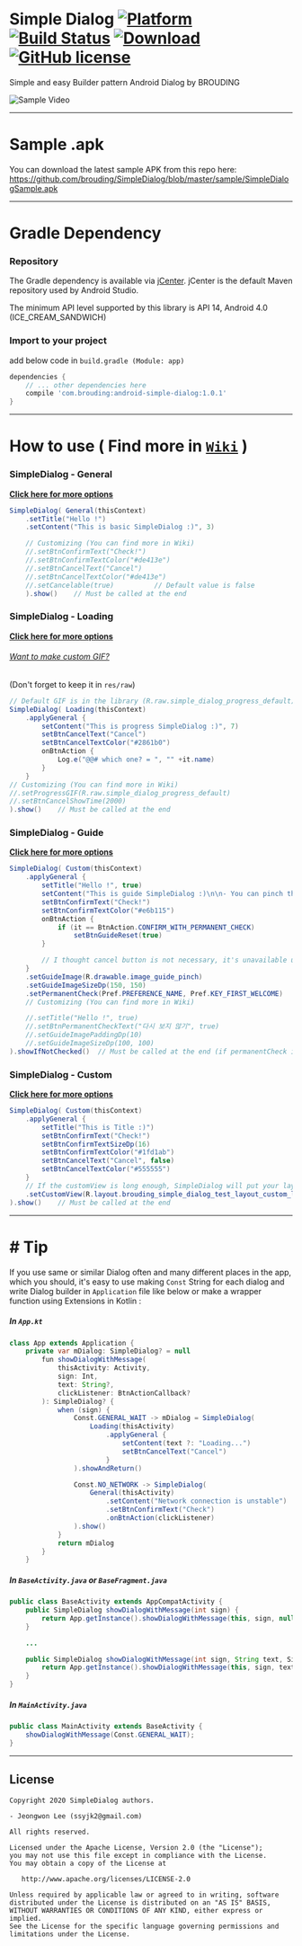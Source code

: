 # Simple Dialog [![Platform](https://img.shields.io/badge/Platform-Android-green.svg) ]()[![Build Status](https://travis-ci.org/BROUDING/SimpleDialog.svg?branch=master)](https://travis-ci.org/BROUDING/SimpleDialog) [![Download](https://api.bintray.com/packages/brouding/maven/android-simple-dialog/images/download.svg) ](https://bintray.com/brouding/maven/android-simple-dialog/_latestVersion)[![GitHub license](https://img.shields.io/badge/License-Apache%202.0-blue.svg)](https://github.com/brouding/simpledialog/blob/master/LICENSE.txt)

Simple and easy Builder pattern Android Dialog by BROUDING

![Sample Video](https://github.com/BROUDING/SimpleDialog/blob/master/sample/sample_video.gif?raw=true)

---
# Sample .apk
You can download the latest sample APK from this repo here: https://github.com/brouding/SimpleDialog/blob/master/sample/SimpleDialogSample.apk

---
# Gradle Dependency
### Repository
The Gradle dependency is available via [jCenter](https://bintray.com/brouding/maven/android-simple-dialog).
jCenter is the default Maven repository used by Android Studio.

The minimum API level supported by this library is API 14, Android 4.0 (ICE_CREAM_SANDWICH)


### Import to your project
add below code in `build.gradle (Module: app)`
```gradle
dependencies {
	// ... other dependencies here
    compile 'com.brouding:android-simple-dialog:1.0.1'
}
```
---
# How to use ( Find more in [`Wiki`](https://github.com/BROUDING/SimpleDialog/wiki) )
### SimpleDialog - General
[<b>Click <u>here</u> for more options</b>](https://github.com/BROUDING/SimpleDialog/wiki/How-to-use#basic-dialog)
```java
SimpleDialog( General(thisContext)
	.setTitle("Hello !")
	.setContent("This is basic SimpleDialog :)", 3)

	// Customizing (You can find more in Wiki)
	//.setBtnConfirmText("Check!")
	//.setBtnConfirmTextColor("#de413e")
	//.setBtnCancelText("Cancel")
	//.setBtnCancelTextColor("#de413e")
	//.setCancelable(true)          // Default value is false
	).show()    // Must be called at the end
```


### SimpleDialog - Loading
[<b>Click <u>here</u> for more options</b>](https://github.com/BROUDING/SimpleDialog/wiki/How-to-use#progress-dialog)
###### [Want to make custom GIF?](https://loading.io/)
(Don't forget to keep it in `res/raw`)
```java
// Default GIF is in the library (R.raw.simple_dialog_progress_default)
SimpleDialog( Loading(thisContext)
	.applyGeneral {
		setContent("This is progress SimpleDialog :)", 7)
		setBtnCancelText("Cancel")
		setBtnCancelTextColor("#2861b0")
		onBtnAction {
			Log.e("@@# which one? = ", "" +it.name)
		}
	}
// Customizing (You can find more in Wiki)
//.setProgressGIF(R.raw.simple_dialog_progress_default)
//.setBtnCancelShowTime(2000)
).show()    // Must be called at the end
```


### SimpleDialog - Guide
[<b>Click <u>here</u> for more options</b>](https://github.com/BROUDING/SimpleDialog/wiki/How-to-use#guide-dialog)
```java
SimpleDialog( Custom(thisContext)
	.applyGeneral {
		setTitle("Hello !", true)
		setContent("This is guide SimpleDialog :)\n\n- You can pinch the view !")
		setBtnConfirmText("Check!")
		setBtnConfirmTextColor("#e6b115")
		onBtnAction {
			if (it == BtnAction.CONFIRM_WITH_PERMANENT_CHECK)
				setBtnGuideReset(true)
		}

		// I thought cancel button is not necessary, it's unavailable unless there're requests
	}
	.setGuideImage(R.drawable.image_guide_pinch)
	.setGuideImageSizeDp(150, 150)
	.setPermanentCheck(Pref.PREFERENCE_NAME, Pref.KEY_FIRST_WELCOME)
	// Customizing (You can find more in Wiki)

	//.setTitle("Hello !", true)
	//.setBtnPermanentCheckText("다시 보지 않기", true)
	//.setGuideImagePaddingDp(10)
	//.setGuideImageSizeDp(100, 100)
).showIfNotChecked()  // Must be called at the end (if permanentCheck is necessary)
```


### SimpleDialog - Custom
[<b>Click <u>here</u> for more options</b>](https://github.com/BROUDING/SimpleDialog/wiki/How-to-use#custom-dialog)
```java
SimpleDialog( Custom(thisContext)
	.applyGeneral {
		setTitle("This is Title :)")
		setBtnConfirmText("Check!")
		setBtnConfirmTextSizeDp(16)
		setBtnConfirmTextColor("#1fd1ab")
		setBtnCancelText("Cancel", false)
		setBtnCancelTextColor("#555555")
	}
	// If the customView is long enough, SimpleDialog will put your layout in the ScrollView automatically
	.setCustomView(R.layout.brouding_simple_dialog_test_layout_custom_long)
).show()    // Must be called at the end
```
---
# # Tip
If you use same or similar Dialog often and many different places in the app, which you should, it's easy to use making `Const` String for each dialog
and write Dialog builder in `Application` file like below or make a wrapper function using Extensions in Kotlin :

##### In `App.kt`
```java
class App extends Application {
	private var mDialog: SimpleDialog? = null
	    fun showDialogWithMessage(
	        thisActivity: Activity,
	        sign: Int,
	        text: String?,
	        clickListener: BtnActionCallback?
	    ): SimpleDialog? {
	        when (sign) {
	            Const.GENERAL_WAIT -> mDialog = SimpleDialog(
	                Loading(thisActivity)
	                    .applyGeneral {
	                        setContent(text ?: "Loading...")
	                        setBtnCancelText("Cancel")
	                    }
	            ).showAndReturn()

	            Const.NO_NETWORK -> SimpleDialog(
	                General(thisActivity)
	                    .setContent("Network connection is unstable")
	                    .setBtnConfirmText("Check")
	                    .onBtnAction(clickListener)
	            ).show()
	        }
	        return mDialog
	    }
	}
```

##### In `BaseActivity.java` or `BaseFragment.java`
```java
public class BaseActivity extends AppCompatActivity {
	public SimpleDialog showDialogWithMessage(int sign) {
        return App.getInstance().showDialogWithMessage(this, sign, null, null);
    }

	...

	public SimpleDialog showDialogWithMessage(int sign, String text, SimpleDialog.BtnCallback cancelClickListener) {
        return App.getInstance().showDialogWithMessage(this, sign, text, cancelClickListener);
    }
}
```

##### In `MainActivity.java`
```java
public class MainActivity extends BaseActivity {
	showDialogWithMessage(Const.GENERAL_WAIT);
}
```
---
License
-------

    Copyright 2020 SimpleDialog authors.

	- Jeongwon Lee (ssyjk2@gmail.com)

    All rights reserved.

    Licensed under the Apache License, Version 2.0 (the "License");
    you may not use this file except in compliance with the License.
    You may obtain a copy of the License at

       http://www.apache.org/licenses/LICENSE-2.0

    Unless required by applicable law or agreed to in writing, software
    distributed under the License is distributed on an "AS IS" BASIS,
    WITHOUT WARRANTIES OR CONDITIONS OF ANY KIND, either express or implied.
    See the License for the specific language governing permissions and
    limitations under the License.
